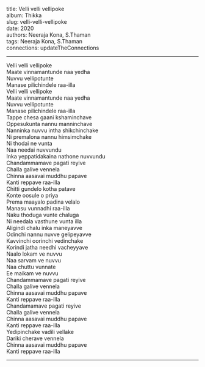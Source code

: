 title: Velli velli vellipoke  
album: Thikka  
slug: velli-velli-vellipoke  
date: 2020  
authors: Neeraja Kona, S.Thaman  
tags: Neeraja Kona, S.Thaman  
connections: updateTheConnections  

------------

Velli velli vellipoke  
Maate vinnamantunde naa yedha  
Nuvvu vellipotunte  
Manase pilichindele raa-illa  
Velli velli vellipoke  
Maate vinnamantunde naa yedha  
Nuvvu vellipotunte  
Manase pilichindele raa-illa  
Tappe chesa gaani kshaminchave  
Oppesukunta nannu manninchave  
Nanninka nuvvu intha shikchinchake  
Ni premalona nannu himsimchake  
Ni thodai ne vunta  
Naa needai nuvvundu  
Inka yeppatidakaina nathone nuvvundu  
Chandammamave pagati reyive  
Challa galive vennela  
Chinna aasavai muddhu papave  
Kanti reppave raa-illa  
Chitti gundelo kotha patave  
Konte oosule o priya  
Prema maayalo padina velalo  
Manasu vunnadhi raa-illa  
Naku thoduga vunte chaluga  
Ni needala vasthune vunta illa  
Aligindi chalu inka maneyavve  
Odinchi nannu nuvve gelipeyavve  
Kavvinchi oorinchi vedinchake  
Korindi jatha needhi vacheyyave  
Naalo lokam ve nuvvu  
Naa sarvam ve nuvvu  
Naa chuttu vunnate  
Ee maikam ve nuvvu  
Chandammamave pagati reyive  
Challa galive vennela  
Chinna aasavai muddhu papave  
Kanti reppave raa-illa  
Chandamamave pagati reyive  
Challa galive vennela  
Chinna aasavai muddhu papave  
Kanti reppave raa-illa  
Yedipinchake vadili vellake  
Dariki cherave vennela  
Chinna aasavai muddhu papave  
Kanti reppave raa-illa  


------------
